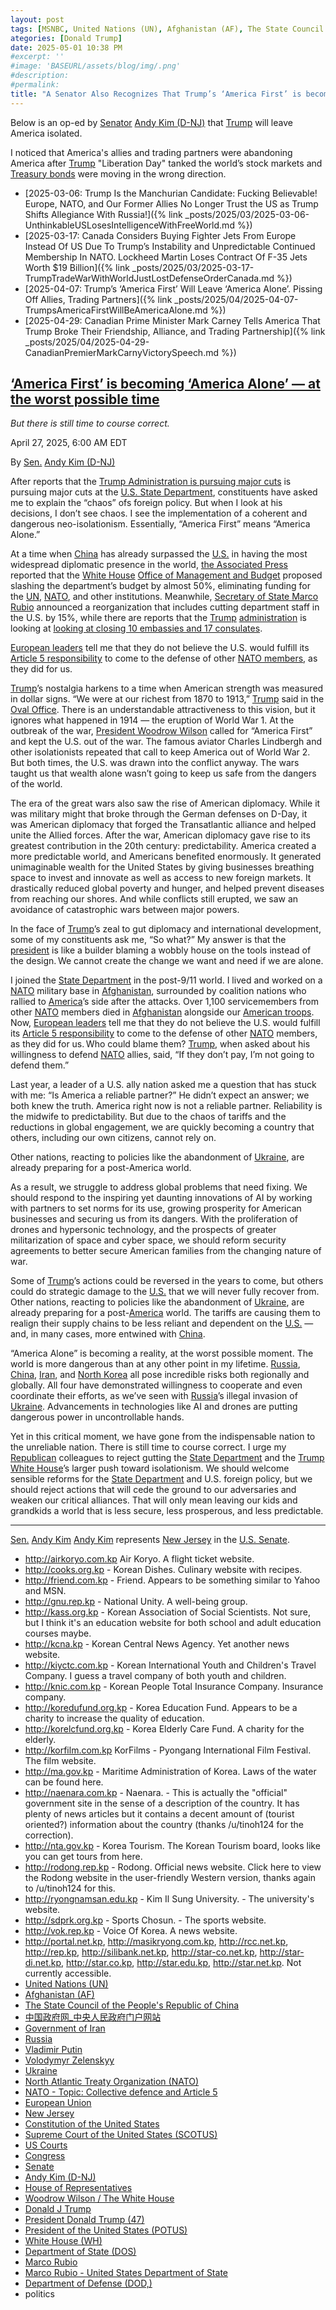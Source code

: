 ```yaml
---
layout: post
tags: [MSNBC, United Nations (UN), Afghanistan (AF), The State Council of the People’s Republic of China, 中国政府网_中央人民政府门户网站, Government of Iran, Russia, Vladimir Putin, Volodymyr Zelenskyy, Ukraine, North Atlantic Treaty Organization (NATO), NATO - Topic Collective defence and Article 5, European Union, Marco Rubio, Constitution of the United States, Supreme Court of the United States (SCOTUS), US Courts, Congress, Senate, Andy Kim (D-NJ), House of Representatives, Woodrow Wilson / The White House, Donald J Trump, President Donald Trump (47), President of the United States (POTUS), White House (WH), Department of State (DOS), Department of Defense (DOD), Marco Rubio - United States Department of State, politics]
ategories: [Donald Trump]
date: 2025-05-01 10:38 PM
#excerpt: ''
#image: 'BASEURL/assets/blog/img/.png'
#description:
#permalink:
title: "A Senator Also Recognizes That Trump’s ‘America First’ is becoming ‘America Alone’"
---
```


Below is an op-ed by [Senator](https://www.senate.gov/) [Andy Kim (D-NJ)](https://www.kim.senate.gov/) that [Trump](https://www.donaldjtrump.com/) will leave America isolated. 

I noticed that America's allies and trading partners were abandoning America after [Trump](https://www.donaldjtrump.com/) "Liberation Day" tanked the world’s stock markets and [Treasury bonds](https://home/treasury.gov/) were moving in the wrong direction. 

- [2025-03-06: Trump Is the Manchurian Candidate: Fucking Believable! Europe, NATO, and Our Former Allies No Longer Trust the US as Trump Shifts Allegiance With Russia!]({% link _posts/2025/03/2025-03-06-UnthinkableUSLosesIntelligenceWithFreeWorld.md %})
- [2025-03-17: Canada Considers Buying Fighter Jets From Europe Instead Of US Due To Trump’s Instability and Unpredictable Continued Membership In NATO. Lockheed Martin Loses Contract Of F-35 Jets Worth $19 Billion]({% link _posts/2025/03/2025-03-17-TrumpTradeWarWithWorldJustLostDefenseOrderCanada.md %})
- [2025-04-07: Trump’s ‘America First’ Will Leave ‘America Alone’. Pissing Off Allies, Trading Partners]({% link _posts/2025/04/2025-04-07-TrumpsAmericaFirstWillBeAmericaAlone.md %})
- [2025-04-29: Canadian Prime Minister Mark Carney Tells America That Trump Broke Their Friendship, Alliance, and Trading Partnership]({% link _posts/2025/04/2025-04-29-CanadianPremierMarkCarnyVictorySpeech.md %})

## [‘America First’ is becoming ‘America Alone’ — at the worst possible time](https://www.msnbc.com/opinion/msnbc-opinion/trump-foreign-policy-state-andy-kim-rcna202642)

*But there is still time to course correct.*

April 27, 2025, 6:00 AM EDT

By [Sen.](https://www.senate.gov/) [Andy Kim (D-NJ)](https://www.kim.senate.gov/)

After reports that the [Trump Administration is pursuing major cuts](https://www.msnbc.com/opinion/msnbc-opinion/marco-rubio-state-department-cuts-trump-foreign-policy-rcna202222) is pursuing major cuts at the [U.S. State Department](https://www.state.gov/), constituents have asked me to explain the “chaos” ofs foreign policy. But when I look at his decisions, I don’t see chaos. I see the implementation of a coherent and dangerous neo-isolationism. Essentially, “America First” means “America Alone.”

At a time when [China](https://www.gov.cn/) has already surpassed the [U.S.](https://www.usa.gov/) in having the most widespread diplomatic presence in the world, [the Associated Press](https://www.nbcnews.com/politics/trump-administration/marco-rubio-unveils-massive-overhaul-state-department-reduction-staff-rcna202458) reported that the [White House](https://www.whitehouse.gov/) [Office of Management and Budget](https://www.whitehouse.gov/omb/) proposed slashing the department’s budget by almost 50%, eliminating funding for the [UN](https://www.un.org/), [NATO](https://www.nato.int/), and other institutions. Meanwhile, [Secretary of State Marco Rubio](https://www.state.gov/biographies/marco-rubio/) announced a reorganization that includes cutting department staff in the U.S. by 15%, while there are reports that the [Trump](https://www.donaldjtrump.com/) [administration](https://www.whitehouse.gov/administration/) is looking at [looking at closing 10 embassies and 17 consulates](https://www.cnn.com/2025/04/15/politics/closing-embassies-consulates-document/index.html).

[European leaders](https://commission.europa.eu/) tell me that they do not believe the U.S. would fulfill its [Article 5 responsibility](https://www.nato.int/cps/en/natohq/topics_110496.htm) to come to the defense of other [NATO members](https://www.nato.int/), as they did for us.

[Trump](https://www.donaldjtrump.com/)’s nostalgia harkens to a time when American strength was measured in dollar signs. “We were at our richest from 1870 to 1913,” [Trump](https://www.donaldjtrump.com/) said in the [Oval Office](https://www.whitehouse.gov/). There is an understandable attractiveness to this vision, but it ignores what happened in 1914 — the eruption of World War 1. At the outbreak of the war, [President Woodrow Wilson](https://bidenwhitehouse.archives.gov/about-the-white-house/presidents/woodrow-wilson/) called for “America First” and kept the U.S. out of the war. The famous aviator Charles Lindbergh and other isolationists repeated that call to keep America out of World War 2. But both times, the U.S. was drawn into the conflict anyway. The wars taught us that wealth alone wasn’t going to keep us safe from the dangers of the world.  

The era of the great wars also saw the rise of American diplomacy. While it was military might that broke through the German defenses on D-Day, it was American diplomacy that forged the Transatlantic alliance and helped unite the Allied forces. After the war, American diplomacy gave rise to its greatest contribution in the 20th century: predictability. America created a more predictable world, and Americans benefited enormously. It generated unimaginable wealth for the United States by giving businesses breathing space to invest and innovate as well as access to new foreign markets. It drastically reduced global poverty and hunger, and helped prevent diseases from reaching our shores. And while conflicts still erupted, we saw an avoidance of catastrophic wars between major powers.

In the face of [Trump](https://www.donaldjtrump.com/)’s zeal to gut diplomacy and international development, some of my constituents ask me, “So what?” My answer is that the [president](https://www.whitehouse.gov/) is like a builder blaming a wobbly house on the tools instead of the design. We cannot create the change we want and need if we are alone.

I joined the [State Department](https://www.state.gov/) in the post-9/11 world. I lived and worked on a [NATO](https://www.nato.int/) military base in [Afghanistan](https://moi.gov.af/), surrounded by coalition nations who rallied to [America](https://www.usa.gov/)’s side after the attacks. Over 1,100 servicemembers from other [NATO](https://www.nato.int/) members died in [Afghanistan](https://moi.gov.af/) alongside our [American troops](https://www.jcs.mil/). Now, [European leaders](https://commission.europa.eu/) tell me that they do not believe the U.S. would fulfill its [Article 5 responsibility](https://www.nato.int/cps/en/natohq/topics_110496.htm) to come to the defense of other [NATO](https://www.nato.int/) members, as they did for us. Who could blame them? [Trump](https://www.donaldjtrump.com/), when asked about his willingness to defend [NATO](https://www.nato.int/) allies, said, “If they don’t pay, I’m not going to defend them.”

Last year, a leader of a U.S. ally nation asked me a question that has stuck with me: “Is America a reliable partner?” He didn’t expect an answer; we both knew the truth. America right now is not a reliable partner. Reliability is the midwife to predictability. But due to the chaos of tariffs and the reductions in global engagement, we are quickly becoming a country that others, including our own citizens, cannot rely on.

Other nations, reacting to policies like the abandonment of [Ukraine](https://www.gov.ua/), are already preparing for a post-America world.

As a result, we struggle to address global problems that need fixing. We should respond to the inspiring yet daunting innovations of AI by working with partners to set norms for its use, growing prosperity for American businesses and securing us from its dangers. With the proliferation of drones and hypersonic technology, and the prospects of greater militarization of space and cyber space, we should reform security agreements to better secure American families from the changing nature of war.

Some of [Trump](https://www.donaldjtrump.com/)’s actions could be reversed in the years to come, but others could do strategic damage to the [U.S.](https://www.usa.gov/) that we will never fully recover from. Other nations, reacting to policies like the abandonment of [Ukraine](https://www.gov.ua/), are already preparing for a post-[America](https://www.usa.gov/) world. The tariffs are causing them to realign their supply chains to be less reliant and dependent on the [U.S.](https://www.usa.gov/) — and, in many cases, more entwined with [China](https://www.gov.cn/).

“America Alone” is becoming a reality, at the worst possible moment. The world is more dangerous than at any other point in my lifetime. [Russia](http://government.ru/), [China](https://www.gov.cn/), [Iran](https://irangov.ir/), and [North Korea](http://naenara.com.kp) all pose incredible risks both regionally and globally. All four have demonstrated willingness to cooperate and even coordinate their efforts, as we’ve seen with [Russia](http://government.ru/)’s illegal invasion of [Ukraine](https://www.gov.ua/). Advancements in technologies like AI and drones are putting dangerous power in uncontrollable hands.

Yet in this critical moment, we have gone from the indispensable nation to the unreliable nation. There is still time to course correct. I urge my [Republican](https://www.gop.com_) colleagues to reject gutting the [State Department](https://www.state.gov/) and the [Trump](https://www.donaldjtrump.com/) [White House](https://www.whitehouse.gov/)’s larger push toward isolationism. We should welcome sensible reforms for the [State Department](https://www.state.gov/) and U.S. foreign policy, but we should reject actions that will cede the ground to our adversaries and weaken our critical alliances. That will only mean leaving our kids and grandkids a world that is less secure, less prosperous, and less predictable.

----
[Sen.](https://www.senate.gov/) [Andy Kim](https://www.kim.senate.gov/)
[Andy Kim](https://www.kim.senate.gov/) represents [New Jersey](https://www.nj.gov/) in the [U.S. Senate](https://www.senate.gov/).

- http://airkoryo.com.kp Air Koryo. A flight ticket website.
- http://cooks.org.kp - Korean Dishes. Culinary website with recipes.
- http://friend.com.kp - Friend. Appears to be something similar to Yahoo and MSN.
- http://gnu.rep.kp - National Unity. A well-being group.
- http://kass.org.kp - Korean Association of Social Scientists. Not sure, but I think it's an education website for both school and adult education courses maybe.
- http://kcna.kp - Korean Central News Agency. Yet another news website.
- http://kiyctc.com.kp - Korean International Youth and Children's Travel Company. I guess a travel company of both youth and children.
- http://knic.com.kp - Korean People Total Insurance Company. Insurance company.
- http://koredufund.org.kp - Korea Education Fund. Appears to be a charity to increase the quality of education.
- http://korelcfund.org.kp - Korea Elderly Care Fund. A charity for the elderly.
- http://korfilm.com.kp KorFilms - Pyongang International Film Festival. The film website.
- http://ma.gov.kp - Maritime Administration of Korea. Laws of the water can be found here.
- http://naenara.com.kp - Naenara. - This is actually the "official" government site in the sense of a description of the country. It has plenty of news articles but it contains a decent amount of (tourist oriented?) information about the country (thanks /u/tinoh124 for the correction).
- http://nta.gov.kp - Korea Tourism. The Korean Tourism board, looks like you can get tours from here.
- http://rodong.rep.kp - Rodong. Official news website. Click here to view the Rodong website in the user-friendly Western version, thanks again to /u/tinoh124 for this.
- http://ryongnamsan.edu.kp - Kim Il Sung University. - The university's website.
- http://sdprk.org.kp - Sports Chosun. - The sports website.
- http://vok.rep.kp - Voice Of Korea. A news website.
- http://portal.net.kp, http://masikryong.com.kp, http://rcc.net.kp, http://rep.kp, http://silibank.net.kp, http://star-co.net.kp, http://star-di.net.kp, http://star.co.kp, http://star.edu.kp, http://star.net.kp. Not currently accessible. 
- [United Nations (UN)](https://www.un.org/)
- [Afghanistan (AF)](https://moi.gov.af/)
- [The State Council of the People's Republic of China](https://english.www.gov.cn/)
- [中国政府网_中央人民政府门户网站](https://www.gov.cn/)
- [Government of Iran](https://irangov.ir/)
- [Russia](http://government.ru/)
- [Vladimir Putin](http://kremlin.ru/)
- [Volodymyr Zelenskyy](https://www.president.gov.ua/)
- [Ukraine](https://www.gov.ua/ )
- [North Atlantic Treaty Organization (NATO)](https://www.nato.int/)
- [NATO - Topic: Collective defence and Article 5](https://www.nato.int/cps/en/natohq/topics_110496.htm)
- [European Union](https://commission.europa.eu/)
- [New Jersey](https://www.nj.gov/)
- [Constitution of the United States](https://constitution.congress.gov/)
- [Supreme Court of the United States (SCOTUS)](https://www.supremecourt.gov/)
- [US Courts](https://www.uscourts.gov/)
- [Congress](https://www.congress.gov/)
- [Senate](https://www.senate.gov/)
- [Andy Kim (D-NJ)](https://www.kim.senate.gov/)
- [House of Representatives](https://www.house.gov/)
- [Woodrow Wilson / The White House](https://bidenwhitehouse.archives.gov/about-the-white-house/presidents/woodrow-wilson/)
- [Donald J Trump](https://www.donaldjtrump.com/)
- [President Donald Trump (47)](https://www.whitehouse.gov/administration/donald-j-trump/)
- [President of the United States (POTUS)](https://www.whitehouse.gov/)
- [White House (WH)](https://www.whitehouse.gov/)
- [Department of State (DOS)](https://www.state.gov/)
- [Marco Rubio](https://www.linkedin.com/in/marcorubio16/)
-  [Marco Rubio - United States Department of State](https://www.state.gov/biographies/marco-rubio/)
- [Department of Defense (DOD,)](https://www.defense.gov/)
- politics 
